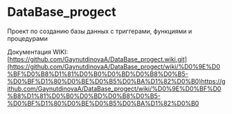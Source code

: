 # DataBase_progect
Проект по созданию базы данных с триггерами, функциями и процедурами

Документация WIKI: [https://github.com/GaynutdinovaA/DataBase_progect.wiki.git](https://github.com/GaynutdinovaA/DataBase_progect/wiki/%D0%9E%D0%BF%D0%B8%D1%81%D0%B0%D0%BD%D0%B8%D0%B5-%D0%BF%D1%80%D0%BE%D0%B5%D0%BA%D1%82%D0%B0)https://github.com/GaynutdinovaA/DataBase_progect/wiki/%D0%9E%D0%BF%D0%B8%D1%81%D0%B0%D0%BD%D0%B8%D0%B5-%D0%BF%D1%80%D0%BE%D0%B5%D0%BA%D1%82%D0%B0
